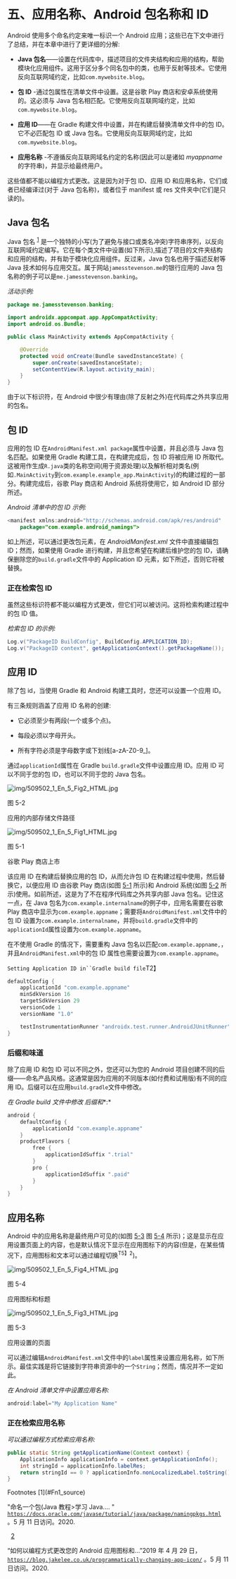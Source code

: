 # 五、应用名称、Android 包名称和 ID

Android 使用多个命名约定来唯一标识一个 Android 应用；这些已在下文中进行了总结，并在本章中进行了更详细的分解:

*   **Java 包名**——设置在代码库中，描述项目的文件夹结构和应用的结构，帮助模块化应用组件。这用于区分多个同名包中的类，也用于反射等技术。它使用反向互联网域约定，比如`com.mywebsite.blog`。

*   **包 ID** -通过包属性在清单文件中设置。这是谷歌 Play 商店和安卓系统使用的。这必须与 Java 包名相匹配。它使用反向互联网域约定，比如`com.mywebsite.blog`。

*   **应用 ID**——在 Gradle 构建文件中设置，并在构建后替换清单文件中的包 ID。它不必匹配包 ID 或 Java 包名。它使用反向互联网域约定，比如`com.mywebsite.blog`。

*   **应用名称** -不遵循反向互联网域名约定的名称(因此可以是诸如 *myappname* 的字符串)，并显示给最终用户。

这些值都不能以编程方式更改。这是因为对于包 ID、应用 ID 和应用名称，它们或者已经编译过(对于 Java 包名称)，或者位于 manifest 或 res 文件夹中(它们是只读的)。

## Java 包名

Java 包名 <sup>[1](#Fn1)</sup> 是一个独特的小写(为了避免与接口或类名冲突)字符串序列，以反向互联网域约定编写。它在每个类文件中设置(如下所示),描述了项目的文件夹结构和应用的结构，并有助于模块化应用组件。反过来，Java 包名也用于描述反射等 Java 技术如何与应用交互。属于网站`jamesstevenson.me`的银行应用的 Java 包名称的例子可以是`me.jamesstevenson.banking`。

*活动示例:*

```java
package me.jamesstevenson.banking;

import androidx.appcompat.app.AppCompatActivity;
import android.os.Bundle;

public class MainActivity extends AppCompatActivity {

    @Override
    protected void onCreate(Bundle savedInstanceState) {
        super.onCreate(savedInstanceState);
        setContentView(R.layout.activity_main);
    }
}

```

由于以下标识符，在 Android 中很少有理由(除了反射之外)在代码库之外共享应用的包名。

## 包 ID

应用的包 ID 在`AndroidManifest.xml package`属性中设置，并且必须与 Java 包名匹配。如果使用 Gradle 构建工具，在构建完成后，包 ID 将被应用 ID 所取代。这被用作生成`R.java`类的名称空间(用于资源处理)以及解析相对类名(例如`.MainActivity`到`com.example.example_app.MainActivity`)的构建过程的一部分。构建完成后，谷歌 Play 商店和 Android 系统将使用它，如 Android ID 部分所述。

*Android 清单中的包 ID 示例:*

```java
<manifest xmlns:android="http://schemas.android.com/apk/res/android"
    package="com.example.android_namings">

```

如上所述，可以通过更改包元素，在 *AndroidManifest.xml* 文件中直接编辑包 ID；然而，如果使用 Gradle 进行构建，并且您希望在构建后维护您的包 ID，请确保删除您的`build.gradle`文件中的 Application ID 元素，如下所述，否则它将被替换。

### 正在检索包 ID

虽然这些标识符都不能以编程方式更改，但它们可以被访问。这将检索构建过程中的包 ID 值。

*检索包 ID 的示例:*

```java
Log.v("PackageID BuildConfig", BuildConfig.APPLICATION_ID);
Log.v("PackageID context", getApplicationContext().getPackageName());

```

## 应用 ID

除了包 id，当使用 Gradle 和 Android 构建工具时，您还可以设置一个应用 ID。

有三条规则涵盖了应用 ID 名称的创建:

*   它必须至少有两段(一个或多个点)。

*   每段必须以字母开头。

*   所有字符必须是字母数字或下划线[a-zA-Z0-9_]。

通过`applicationId`属性在 Gradle `build.gradle`文件中设置应用 ID。应用 ID 可以不同于您的包 ID，也可以不同于您的 Java 包名。

![img/509502_1_En_5_Fig2_HTML.jpg](img/509502_1_En_5_Fig2_HTML.jpg)

图 5-2

应用的内部存储文件路径

![img/509502_1_En_5_Fig1_HTML.jpg](img/509502_1_En_5_Fig1_HTML.jpg)

图 5-1

谷歌 Play 商店上市

该应用 ID 在构建后替换应用的包 ID，从而允许包 ID 在构建过程中使用，然后替换它，以便应用 ID 由谷歌 Play 商店(如图 [5-1](#Fig1) 所示)和 Android 系统(如图 [5-2](#Fig2) 所示)使用。如前所述，这是为了不在程序代码库之外共享内部 Java 包名。记住这一点，在 Java 包名为`com.example.internalname`的例子中，应用名需要在谷歌 Play 商店中显示为`com.example.appname`；需要将`AndroidManifest.xml`文件中的包 ID 设置为`com.example.internalname`，并将`build.gradle`文件中的`applicationId`属性设置为`com.example.appname`。

在不使用 Gradle 的情况下，需要重构 Java 包名以匹配`com.example.appname,`，并且`AndroidManifest.xml`中的包 ID 属性也需要设置为`com.example.appname`。

`Setting Application ID in``Gradle build file`T2】

```java
defaultConfig {
    applicationId "com.example.appname"
    minSdkVersion 16
    targetSdkVersion 29
    versionCode 1
    versionName "1.0"

    testInstrumentationRunner "androidx.test.runner.AndroidJUnitRunner"
}

```

### 后缀和味道

除了应用 ID 和包 ID 可以不同之外，您还可以为您的 Android 项目创建不同的后缀——命名产品风格。这通常是因为应用的不同版本(如付费和试用版)有不同的应用 ID。后缀可以在应用`build.gradle`文件中修改。

*在 Gradle build 文件中修改* *后缀和**:*

```java
android {
    defaultConfig {
        applicationId "com.example.appname"
    }
    productFlavors {
        free {
            applicationIdSuffix ".trial"
        }
        pro {
            applicationIdSuffix ".paid"
        }
    }
}

```

## 应用名称

Android 中的应用名称是最终用户可见的(如图 [5-3](#Fig3) 图 [5-4](#Fig4) 所示)；这是显示在应用设置页面上的内容，也是默认情况下显示在应用图标下的内容(但是，在某些情况下，应用图标和文本可以通过编程切换<sup>T5】2</sup>)。

![img/509502_1_En_5_Fig4_HTML.jpg](img/509502_1_En_5_Fig4_HTML.jpg)

图 5-4

应用图标和标题

![img/509502_1_En_5_Fig3_HTML.jpg](img/509502_1_En_5_Fig3_HTML.jpg)

图 5-3

应用设置的页面

可以通过编辑`AndroidManifest.xml`文件中的`label`属性来设置应用名称，如下所示。最佳实践是将它链接到字符串资源中的一个`String`；然而，情况并不一定如此。

*在 Android 清单文件中设置应用名称:*

```java
android:label="My Application Name"

```

### 正在检索应用名称

*可以通过编程方式检索应用名称:*

```java
public static String getApplicationName(Context context) {
    ApplicationInfo applicationInfo = context.getApplicationInfo();
    int stringId = applicationInfo.labelRes;
    return stringId == 0 ? applicationInfo.nonLocalizedLabel.toString() : context.getString(stringId);
}

```

<aside aria-label="Footnotes" class="FootnoteSection" epub:type="footnotes">Footnotes [1](#Fn1_source)

"命名一个包(Java 教程>学习 Java…. " [`https://docs.oracle.com/javase/tutorial/java/package/namingpkgs.html`](https://docs.oracle.com/javase/tutorial/java/package/namingpkgs.html) 。5 月 11 日访问。2020.

  [2](#Fn2_source)

“如何以编程方式更改您的 Android 应用图标和…”2019 年 4 月 29 日， [`https://blog.jakelee.co.uk/programmatically-changing-app-icon/`](https://blog.jakelee.co.uk/programmatically-changing-app-icon/) 。5 月 11 日访问。2020.

 </aside>